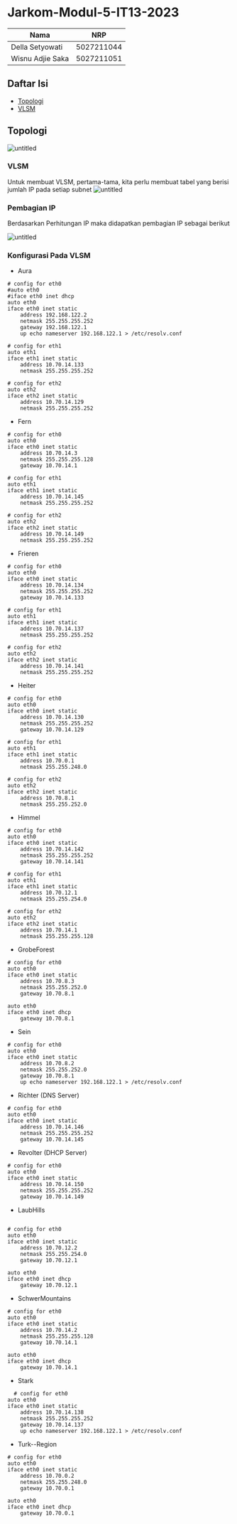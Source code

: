 
# Jarkom-Modul-5-IT13-2023

|       Nama      | NRP        | 
| -----------     | :---------: 
| Della Setyowati | 5027211044 | 
| Wisnu Adjie Saka| 5027211051 | 

## Daftar Isi
- [Topologi](#topologi)
- [VLSM](#vlsm)

## <a name="topologi"></a> Topologi
![untitled](https://cdn.discordapp.com/attachments/901344920361656355/1186964708239089664/WhatsApp_Image_2023-12-20_at_15.29.34_520172ac.jpg?ex=65952a07&is=6582b507&hm=80165c95a4ffc2b919ff61d79cb5dbabbdd21a48037a66a390385be71b350a5e&)

### VLSM
Untuk membuat VLSM, pertama-tama, kita perlu membuat tabel yang berisi jumlah IP pada setiap subnet
![untitled](https://cdn.discordapp.com/attachments/901344920361656355/1186966257237495818/image.png?ex=65952b78&is=6582b678&hm=7afdec5073a652cdc0170df6bbed5fdcfe7cecfa0c6543049150534b6b826d62&)


### Pembagian IP
Berdasarkan Perhitungan IP maka didapatkan pembagian IP sebagai berikut

![untitled](https://cdn.discordapp.com/attachments/901344920361656355/1186966863746433094/image.png?ex=65952c09&is=6582b709&hm=b9d3bbc604a6cf9a512fa2320961d3f71b06e7a5d0123b7daa3abc4178f702f2&)

### Konfigurasi Pada VLSM
- Aura
```
# config for eth0
#auto eth0
#iface eth0 inet dhcp
auto eth0
iface eth0 inet static
    address 192.168.122.2
    netmask 255.255.255.252
    gateway 192.168.122.1
    up echo nameserver 192.168.122.1 > /etc/resolv.conf

# config for eth1
auto eth1
iface eth1 inet static
    address 10.70.14.133
    netmask 255.255.255.252

# config for eth2
auto eth2
iface eth2 inet static
    address 10.70.14.129
    netmask 255.255.255.252
```
- Fern
```
# config for eth0
auto eth0
iface eth0 inet static
    address 10.70.14.3
    netmask 255.255.255.128
    gateway 10.70.14.1

# config for eth1
auto eth1
iface eth1 inet static
    address 10.70.14.145
    netmask 255.255.255.252

# config for eth2
auto eth2
iface eth2 inet static
    address 10.70.14.149
    netmask 255.255.255.252

```
- Frieren
```
# config for eth0
auto eth0
iface eth0 inet static
    address 10.70.14.134
    netmask 255.255.255.252
    gateway 10.70.14.133
    
# config for eth1
auto eth1
iface eth1 inet static
    address 10.70.14.137
    netmask 255.255.255.252

# config for eth2
auto eth2
iface eth2 inet static
    address 10.70.14.141
    netmask 255.255.255.252
```
- Heiter
```
# config for eth0
auto eth0
iface eth0 inet static
    address 10.70.14.130
    netmask 255.255.255.252
    gateway 10.70.14.129

# config for eth1
auto eth1
iface eth1 inet static
    address 10.70.0.1
    netmask 255.255.248.0

# config for eth2
auto eth2
iface eth2 inet static
    address 10.70.8.1
    netmask 255.255.252.0
```
- Himmel
```
# config for eth0
auto eth0
iface eth0 inet static
    address 10.70.14.142
    netmask 255.255.255.252
    gateway 10.70.14.141

# config for eth1
auto eth1
iface eth1 inet static
    address 10.70.12.1
    netmask 255.255.254.0

# config for eth2
auto eth2
iface eth2 inet static
    address 10.70.14.1
    netmask 255.255.255.128
```
- GrobeForest
```
# config for eth0
auto eth0
iface eth0 inet static
    address 10.70.8.3
    netmask 255.255.252.0
    gateway 10.70.8.1

auto eth0
iface eth0 inet dhcp
    gateway 10.70.8.1
```
- Sein
```
# config for eth0
auto eth0
iface eth0 inet static
    address 10.70.8.2
    netmask 255.255.252.0
    gateway 10.70.8.1
    up echo nameserver 192.168.122.1 > /etc/resolv.conf
```

- Richter (DNS Server)
```
# config for eth0
auto eth0
iface eth0 inet static
    address 10.70.14.146
    netmask 255.255.255.252
    gateway 10.70.14.145
```
- Revolter (DHCP Server)
```
# config for eth0
auto eth0
iface eth0 inet static
    address 10.70.14.150
    netmask 255.255.255.252
    gateway 10.70.14.149
```
- LaubHills 
```

# config for eth0
auto eth0
iface eth0 inet static
    address 10.70.12.2
    netmask 255.255.254.0
    gateway 10.70.12.1

auto eth0
iface eth0 inet dhcp
    gateway 10.70.12.1
```
- SchwerMountains
```
# config for eth0
auto eth0
iface eth0 inet static
    address 10.70.14.2
    netmask 255.255.255.128
    gateway 10.70.14.1

auto eth0
iface eth0 inet dhcp
    gateway 10.70.14.1
```

- Stark 
```
  # config for eth0
auto eth0
iface eth0 inet static
    address 10.70.14.138
    netmask 255.255.255.252
    gateway 10.70.14.137
    up echo nameserver 192.168.122.1 > /etc/resolv.conf
```
- Turk--Region
```
# config for eth0
auto eth0
iface eth0 inet static
    address 10.70.0.2
    netmask 255.255.248.0
    gateway 10.70.0.1

auto eth0
iface eth0 inet dhcp
    gateway 10.70.0.1
```
